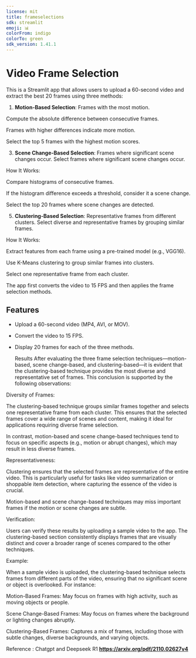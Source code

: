 ```yaml
---
license: mit
title: frameselections
sdk: streamlit
emoji: 📊
colorFrom: indigo
colorTo: green
sdk_version: 1.41.1
---
```

# Video Frame Selection

This is a Streamlit app that allows users to upload a 60-second video and extract the best 20 frames using three methods:
1. **Motion-Based Selection**: Frames with the most motion.

Compute the absolute difference between consecutive frames.

Frames with higher differences indicate more motion.

Select the top 5 frames with the highest motion scores.

3. **Scene Change-Based Selection**: Frames where significant scene changes occur.
Select frames where significant scene changes occur.

How It Works:

Compare histograms of consecutive frames.

If the histogram difference exceeds a threshold, consider it a scene change.

Select the top 20 frames where scene changes are detected.

5. **Clustering-Based Selection**: Representative frames from different clusters.
Select diverse and representative frames by grouping similar frames.

How It Works:

Extract features from each frame using a pre-trained model (e.g., VGG16).

Use K-Means clustering to group similar frames into clusters.

Select one representative frame from each cluster.

The app first converts the video to 15 FPS and then applies the frame selection methods.

## Features
- Upload a 60-second video (MP4, AVI, or MOV).
- Convert the video to 15 FPS.
- Display 20 frames for each of the three methods.


  Results
After evaluating the three frame selection techniques—motion-based, scene change-based, and clustering-based—it is evident that the clustering-based technique provides the most diverse and representative set of frames. This conclusion is supported by the following observations:

Diversity of Frames:

The clustering-based technique groups similar frames together and selects one representative frame from each cluster. This ensures that the selected frames cover a wide range of scenes and content, making it ideal for applications requiring diverse frame selection.

In contrast, motion-based and scene change-based techniques tend to focus on specific aspects (e.g., motion or abrupt changes), which may result in less diverse frames.

Representativeness:

Clustering ensures that the selected frames are representative of the entire video. This is particularly useful for tasks like video summarization or shoppable item detection, where capturing the essence of the video is crucial.

Motion-based and scene change-based techniques may miss important frames if the motion or scene changes are subtle.

Verification:

Users can verify these results by uploading a sample video to the app. The clustering-based section consistently displays frames that are visually distinct and cover a broader range of scenes compared to the other techniques.

Example:

When a sample video is uploaded, the clustering-based technique selects frames from different parts of the video, ensuring that no significant scene or object is overlooked. For instance:

Motion-Based Frames: May focus on frames with high activity, such as moving objects or people.

Scene Change-Based Frames: May focus on frames where the background or lighting changes abruptly.

Clustering-Based Frames: Captures a mix of frames, including those with subtle changes, diverse backgrounds, and varying objects.

Reference :
Chatgpt and Deepseek R1
**https://arxiv.org/pdf/2110.02627v4**
